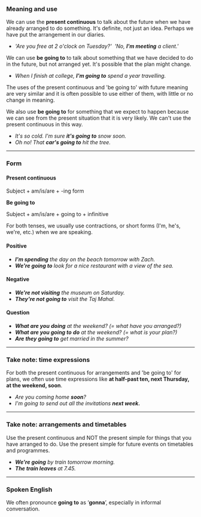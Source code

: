 ### Meaning and use

We can use the **present continuous** to talk about the future when we have already arranged to do something. It's definite, not just an idea. Perhaps we have put the arrangement in our diaries.

- _'Are you free at 2 o'clock on Tuesday?'  'No, **I'm meeting** a client.'_

We can use **be going to** to talk about something that we have decided to do in the future, but not arranged yet. It's possible that the plan might change.

- _When I finish at college, **I'm going to** spend a year travelling._

The uses of the present continuous and 'be going to' with future meaning are very similar and it is often possible to use either of them, with little or no change in meaning.

We also use **be going to** for something that we expect to happen because we can see from the present situation that it is very likely. We can't use the present continuous in this way.

- _It's so cold. I'm sure **it's going to** snow soon._
- _Oh no! That **car's going to** hit the tree._

---
### Form

#### Present continuous

Subject + am/is/are + -ing form

**Be going to**

Subject + am/is/are + going to + infinitive

For both tenses, we usually use contractions, or short forms (I'm, he's, we're, etc.) when we are speaking.
#### Positive

- **_I'm spending_** _the day on the beach tomorrow with Zach._
- **_We're going to_** _look for a nice restaurant with a view of the sea._

#### Negative

- **_We're not visiting_** _the museum on Saturday._
- **_They're not going to_** _visit the Taj Mahal._
#### Question

- **_What_ _are you_** _**doing** at the weekend? (= what have you arranged?)_
- **_What are you going to_** _**do** at the weekend? (= what is your plan?)_
- **_Are they going to_** _get married in the summer?_

---
### Take note: time expressions

For both the present continuous for arrangements and 'be going to' for plans, we often use time expressions like **at half-past ten, next Thursday, at the weekend, soon**.

- _Are you coming_ _home **soon**?_
- _I'm going to_ _send out all the invitations **next week.**_

---
### Take note: arrangements and timetables

Use the present continuous and NOT the present simple for things that you have arranged to do. Use the present simple for future events on timetables and programmes.

- **_We're going_** _by train tomorrow morning._
- **_The train leaves_** _at 7.45._

---
### Spoken English

We often pronounce **going to** as ‘**gonna**’, especially in informal conversation.